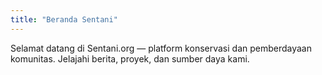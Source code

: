 ```yaml
---
title: "Beranda Sentani"
---
```


Selamat datang di Sentani.org — platform konservasi dan pemberdayaan komunitas. Jelajahi berita, proyek, dan sumber daya kami.